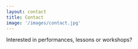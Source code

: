 ```yaml
---
layout: contact
title: Contact
image: '/images/contact.jpg'
---
```


<!-- Akio comes with a built-in contact form, that you can use with Formspree service to handle up to 50 submissions per month for free. You could also easily switch to another contact form service if you want.
-->

Interested in performances, lessons or workshops?